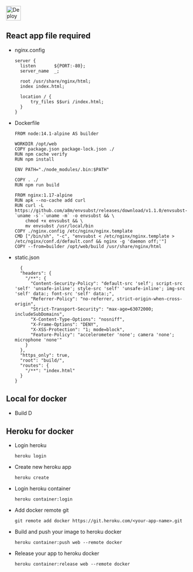 [<img src="https://www.herokucdn.com/deploy/button.svg" alt="Deploy to Heroku" height="40"/>](https://heroku.com/deploy "Heroku")
## React app file required

- nginx.config

  ```
  server {
    listen       ${PORT:-80};
    server_name  _;

    root /usr/share/nginx/html;
    index index.html;

    location / {
        try_files $$uri /index.html;
    }
  }
  ```

- Dockerfile

  ```
  FROM node:14.1-alpine AS builder

  WORKDIR /opt/web
  COPY package.json package-lock.json ./
  RUN npm cache verify
  RUN npm install

  ENV PATH="./node_modules/.bin:$PATH"

  COPY . ./
  RUN npm run build

  FROM nginx:1.17-alpine
  RUN apk --no-cache add curl
  RUN curl -L https://github.com/a8m/envsubst/releases/download/v1.1.0/envsubst-`uname -s`-`uname -m` -o envsubst && \
      chmod +x envsubst && \
      mv envsubst /usr/local/bin
  COPY ./nginx.config /etc/nginx/nginx.template
  CMD ["/bin/sh", "-c", "envsubst < /etc/nginx/nginx.template > /etc/nginx/conf.d/default.conf && nginx -g 'daemon off;'"]
  COPY --from=builder /opt/web/build /usr/share/nginx/html
  ```

- static.json
  ```
    {
    "headers": {
      "/**": {
        "Content-Security-Policy": "default-src 'self'; script-src 'self' 'unsafe-inline'; style-src 'self' 'unsafe-inline'; img-src 'self' data:; font-src 'self' data:;",
        "Referrer-Policy": "no-referrer, strict-origin-when-cross-origin",
        "Strict-Transport-Security": "max-age=63072000; includeSubDomains",
        "X-Content-Type-Options": "nosniff",
        "X-Frame-Options": "DENY",
        "X-XSS-Protection": "1; mode=block",
        "Feature-Policy": "accelerometer 'none'; camera 'none'; microphone 'none'"
      }
    },
    "https_only": true,
    "root": "build/",
    "routes": {
      "/**": "index.html"
    }
  }
  ```

## Local for docker
- Build D

## Heroku for docker
- Login heroku
  ```
  heroku login
  ```
- Create new heroku app
  ```
  heroku create
  ```
- Login heroku container
  ```
  heroku container:login
  ```
- Add docker remote git
  ```
  git remote add docker https://git.heroku.com/<your-app-name>.git
  ```
- Build and push your image to heroku docker
  ```
  heroku container:push web --remote docker
  ```
- Release your app to heroku docker
  ```
  heroku container:release web --remote docker
  ```
